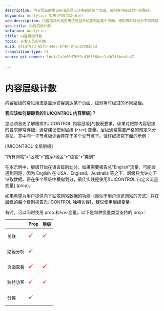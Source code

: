 ```yaml
---
description: 内容层级的常见用法是显示访客到达某个页面、级别等时经过的不同路径。
keywords: Analytics 实施;内容层级;hier
seo-description: 内容层级的常见用法是显示访客到达某个页面、级别等时经过的不同路径。
seo-title: 内容层级计数
solution: Analytics
title: 内容层级计数
topic: 开发人员和实施
uuid: d41df92d-65fb-44de-bf46-8fac24303dad
translation-type: ht
source-git-commit: 1bc1c7a1e00d7b59cd39f368ac9afb745bea9e47

---
```



# 内容层级计数

内容层级的常见用法是显示访客到达某个页面、级别等时经过的不同路径。

**我应该如何跟踪我的[!UICONTROL 内容层级]？**

您必须首先了解跟踪[!UICONTROL 内容层级]的报表要求。如果对跟踪内容层级的要求非常详细，通常建议使用层级 (*`hier`*) 变量。层级通常需要严格的预定义分类法，其中同一子节点极少会存在于多个父节点下。请仔细研究下面的示例：

[!UICONTROL 全局层级]

“所有网站”&gt;“区域”&gt;“国家/地区”&gt;“语言”&gt;“类别”

在本示例中，层级开始在语言级别划分。如果需要报告总“English”流量，可能会遇到问题，因为 English 在 USA、England、Australia 等之下。层级只允许向下钻取数据。要在多个层级中横向划分，最佳实践是使用[!UICONTROL 自定义流量变量] (prop)。

如果希望为用户提供向下钻取网站数据的功能（类似于用户浏览网站的方式）并在层级的每个级别报告[!UICONTROL 独特访客]，建议使用层级变量。

有时，可以同时使用 prop 和&#x200B;*`hier`*&#x200B;变量。以下是每种变量类型支持的 prop：

<table id="table_E960D100DA0F433A94A4B246D6EF0D0A"> 
 <thead> 
  <tr> 
   <th class="entry"> </th> 
   <th class="entry"> Prop </th> 
   <th class="entry"> 层级 </th> 
  </tr> 
 </thead>
 <tbody> 
  <tr> 
   <td> 关联 </td> 
   <td> <p><img  src="assets/check-mark.png" id="image_2832E346D220429DA643B908EC10260D" /> </p> </td> 
   <td> <p><img  src="assets/check-mark.png" id="image_2A70A61A78024204B6CEE4FFF9A0851E" /> </p> </td> 
  </tr> 
  <tr> 
   <td> 路径分析 </td> 
   <td> <p><img  src="assets/check-mark.png" id="image_EE5ED36AC75F4D648F54858D796F82BD" /> </p> </td> 
   <td> </td> 
  </tr> 
  <tr> 
   <td> 页面查看 </td> 
   <td> <p><img  src="assets/check-mark.png" id="image_5BB82776D41642E78C2ECFD71DD33164" /> </p> </td> 
   <td> <p><img  src="assets/check-mark.png" id="image_18F34EE8957946AF9D6C2C9B492CEDB7" /> </p> </td> 
  </tr> 
  <tr> 
   <td> 独特访客 </td> 
   <td> <p><img  src="assets/check-mark.png" id="image_A475267547B94DB4A1EEFD903B2CA1EB" /> </p> </td> 
   <td> <p><img  src="assets/check-mark.png" id="image_1E9E302D999146128CDBCE13E52BC38C" /> </p> </td> 
  </tr> 
  <tr> 
   <td> 分类 </td> 
   <td> <p><img  src="assets/check-mark.png" id="image_FC5FEFE7BA8C4475BA4F31D57302BE6B" /> </p> </td> 
   <td> </td> 
  </tr> 
 </tbody> 
</table>


